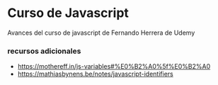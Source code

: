 # Curso de Javascript

Avances del curso de javascript de Fernando Herrera de Udemy

### recursos adicionales

- https://mothereff.in/js-variables#%E0%B2%A0%5f%E0%B2%A0
- https://mathiasbynens.be/notes/javascript-identifiers
